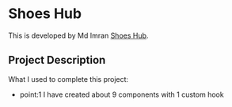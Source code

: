 # Shoes Hub

This is developed by Md Imran [Shoes Hub](https://github.com/facebook/create-react-app).

## Project Description

What I used to complete this project:
- point:1 I have created about 9 components with 1 custom hook


